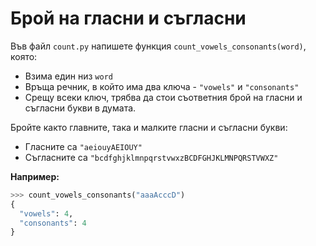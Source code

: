 # Брой на гласни и съгласни

Във файл `count.py` напишете функция `count_vowels_consonants(word)`, която:

* Взима един низ `word`
* Връща речник, в който има два ключа - `"vowels"` и `"consonants"`
* Срещу всеки ключ, трябва да стои съответния брой на гласни и съгласни букви в думата.

Бройте както главните, така и малките гласни и съгласни букви:

* Гласните са `"aeiouyAEIOUY"`
* Съгласните са `"bcdfghjklmnpqrstvwxzBCDFGHJKLMNPQRSTVWXZ"`

**Например:**

```python
>>> count_vowels_consonants("aaaAcccD")
{
  "vowels": 4,
  "consonants": 4
}
```